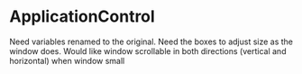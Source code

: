 # ApplicationControl

Need variables renamed to the original.
Need the boxes to adjust size as the window does.
Would like window scrollable in both directions (vertical and horizontal) when window small
